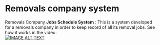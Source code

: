 # Removals company system
Removals Company **Jobs Schedule System** : This is a system developed for a removals company in order to keep record of all its removal jobs.
See how it works in the video:\
[![IMAGE ALT TEXT](http://img.youtube.com/vi/2KKx6ePu0_s/0.jpg)](https://youtube.com/watch?v=2KKx6ePu0_s&feature=share "Video Title")
